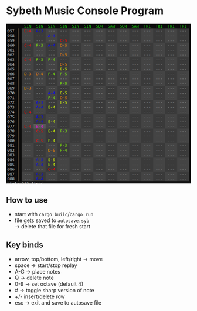 # Sybeth Music Console Program

![](editor.png)

## How to use
- start with `cargo build`/`cargo run`
- file gets saved to `autosave.syb` <br>
-> delete that file for fresh start

## Key binds
- arrow, top/bottom, left/right -> move
- space -> start/stop replay
- A-G -> place notes
- Q -> delete note
- 0-9 -> set octave (default 4)
- \# -> toggle sharp version of note
- +/- insert/delete row
- esc -> exit and save to autosave file